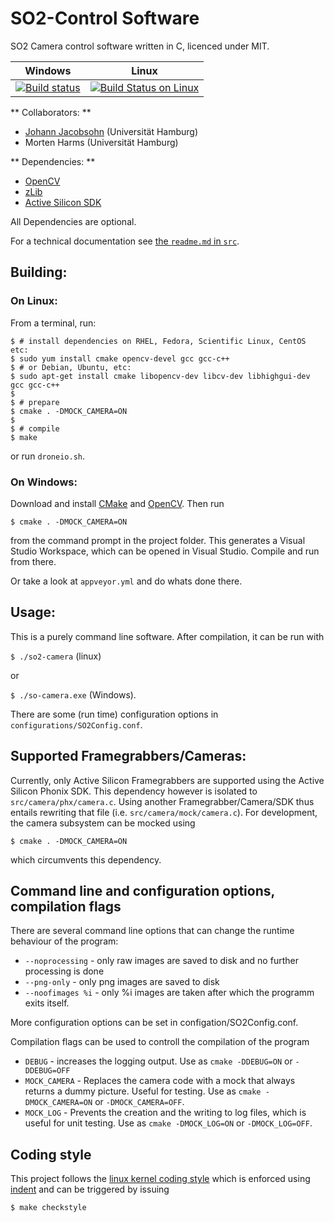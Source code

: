SO2-Control Software
====================

SO2 Camera control software written in C, licenced under MIT.

| Windows | Linux |
| ------- | ----- |
| [![Build status](https://ci.appveyor.com/api/projects/status/wtsnd28pv7ymsabg/branch/io?svg=true)](https://ci.appveyor.com/project/jjacobsohn/so2-camera/branch/io) | [![Build Status on Linux](https://drone.io/bitbucket.org/jjacobsohn/so2-camera/status.png)](https://drone.io/bitbucket.org/jjacobsohn/so2-camera/latest)  |

** Collaborators: **

- [Johann Jacobsohn][jj] (Universität Hamburg)
- Morten Harms (Universität Hamburg)

** Dependencies: **

- [OpenCV][opencv]
- [zLib][zlib]
- [Active Silicon SDK](phx)

All Dependencies are optional.

For a technical documentation see [the `readme.md` in `src`](src/readme.md).


Building:
---------

### On Linux:

From a terminal, run:

````
$ # install dependencies on RHEL, Fedora, Scientific Linux, CentOS etc:
$ sudo yum install cmake opencv-devel gcc gcc-c++
$ # or Debian, Ubuntu, etc:
$ sudo apt-get install cmake libopencv-dev libcv-dev libhighgui-dev gcc gcc-c++
$
$ # prepare
$ cmake . -DMOCK_CAMERA=ON
$
$ # compile
$ make
````
or run `droneio.sh`.

### On Windows:

Download and install [CMake][cmake] and [OpenCV][opencv]. Then run

```
$ cmake . -DMOCK_CAMERA=ON
```

from the command prompt in the project folder. This generates a Visual Studio Workspace,
which can be opened in Visual Studio. Compile and run from there.

Or take a look at `appveyor.yml` and do whats done there.


Usage:
----

This is a purely command line software. After compilation, it can be run with

`$ ./so2-camera` (linux)

or

`$ ./so-camera.exe` (Windows).

There are some (run time) configuration options in
`configurations/SO2Config.conf`.



Supported Framegrabbers/Cameras:
----------------------------------

Currently, only Active Silicon Framegrabbers are supported using the Active
Silicon Phonix SDK. This dependency however is isolated to
`src/camera/phx/camera.c`. Using another Framegrabber/Camera/SDK
thus entails rewriting that file (i.e. `src/camera/mock/camera.c`).
For development, the camera subsystem can be mocked using

```
$ cmake . -DMOCK_CAMERA=ON
```

which circumvents this dependency.


Command line and configuration options, compilation flags
---------------------------------------------------------

There are several command line options that can change the runtime
behaviour of the program:

* `--noprocessing` - only raw images are saved to disk and no further processing is done
* `--png-only` - only png images are saved to disk
* `--noofimages %i` - only %i images are taken after which the programm exits itself.

More configuration options can be set in configation/SO2Config.conf.

Compilation flags can be used to controll the compilation of the program

* `DEBUG` - increases the logging output. Use as `cmake -DDEBUG=ON` or `-DDEBUG=OFF`
* `MOCK_CAMERA` - Replaces the camera code with a mock that always returns a dummy picture. Useful for testing. Use as `cmake -DMOCK_CAMERA=ON` or `-DMOCK_CAMERA=OFF`.
* `MOCK_LOG` - Prevents the creation and the writing to log files, which is useful for unit testing. Use as `cmake -DMOCK_LOG=ON` or `-DMOCK_LOG=OFF`.


Coding style
------------

This project follows the [linux kernel coding style](https://www.kernel.org/doc/Documentation/CodingStyle)
which is enforced using [indent](http://www.gnu.org/software/indent/) and can be triggered by issuing

```
$ make checkstyle
```

[jj]: johann.jacobsohn@uni-hamburg.de
[opencv]: http://opencv.org/
[zlib]: http://www.zlib.net/
[phx]: http://www.activesilicon.com/products_sw.htm#phxsdk
[cmake]: http://www.cmake.org/
